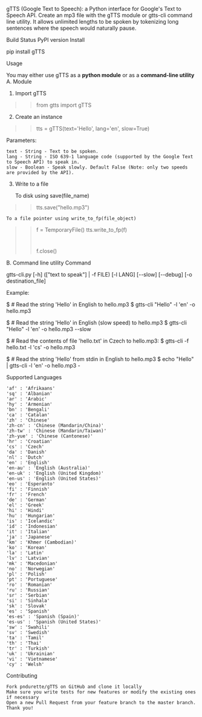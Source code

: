 gTTS (Google Text to Speech): a Python interface for Google's Text to Speech API. Create an mp3 file with the gTTS module or gtts-cli command line utility. It allows unlimited lengths to be spoken by tokenizing long sentences where the speech would naturally pause.

Build Status PyPI version
Install

pip install gTTS

Usage

You may either use gTTS as a **python module** or as a **command-line utility**
A. Module
1. Import gTTS

>> from gtts import gTTS

2. Create an instance

>> tts = gTTS(text='Hello', lang='en', slow=True)

Parameters:

    text - String - Text to be spoken.
    lang - String - ISO 639-1 language code (supported by the Google Text to Speech API) to speak in.
    slow - Boolean - Speak slowly. Default False (Note: only two speeds are provided by the API).

3. Write to a file

    To disk using save(file_name)

>> tts.save("hello.mp3")

    To a file pointer using write_to_fp(file_object)

>> f = TemporaryFile()
>> tts.write_to_fp(f)
>> # <Do something with f>
>> f.close()

B. Command line utility
Command

gtts-cli.py [-h] (["text to speak"] | -f FILE) [-l LANG] [--slow] [--debug] [-o destination_file]

Example:

$ # Read the string 'Hello' in English to hello.mp3
$ gtts-cli "Hello" -l 'en' -o hello.mp3

$ # Read the string 'Hello' in English (slow speed) to hello.mp3
$ gtts-cli "Hello" -l 'en' -o hello.mp3 --slow

$ # Read the contents of file 'hello.txt' in Czech to hello.mp3:
$ gtts-cli -f hello.txt -l 'cs' -o hello.mp3

$ # Read the string 'Hello' from stdin in English to hello.mp3
$ echo "Hello" | gtts-cli -l 'en' -o hello.mp3 -

Supported Languages

    'af' : 'Afrikaans'
    'sq' : 'Albanian'
    'ar' : 'Arabic'
    'hy' : 'Armenian'
    'bn' : 'Bengali'
    'ca' : 'Catalan'
    'zh' : 'Chinese'
    'zh-cn' : 'Chinese (Mandarin/China)'
    'zh-tw' : 'Chinese (Mandarin/Taiwan)'
    'zh-yue' : 'Chinese (Cantonese)'
    'hr' : 'Croatian'
    'cs' : 'Czech'
    'da' : 'Danish'
    'nl' : 'Dutch'
    'en' : 'English'
    'en-au' : 'English (Australia)'
    'en-uk' : 'English (United Kingdom)'
    'en-us' : 'English (United States)'
    'eo' : 'Esperanto'
    'fi' : 'Finnish'
    'fr' : 'French'
    'de' : 'German'
    'el' : 'Greek'
    'hi' : 'Hindi'
    'hu' : 'Hungarian'
    'is' : 'Icelandic'
    'id' : 'Indonesian'
    'it' : 'Italian'
    'ja' : 'Japanese'
    'km' : 'Khmer (Cambodian)'
    'ko' : 'Korean'
    'la' : 'Latin'
    'lv' : 'Latvian'
    'mk' : 'Macedonian'
    'no' : 'Norwegian'
    'pl' : 'Polish'
    'pt' : 'Portuguese'
    'ro' : 'Romanian'
    'ru' : 'Russian'
    'sr' : 'Serbian'
    'si' : 'Sinhala'
    'sk' : 'Slovak'
    'es' : 'Spanish'
    'es-es' : 'Spanish (Spain)'
    'es-us' : 'Spanish (United States)'
    'sw' : 'Swahili'
    'sv' : 'Swedish'
    'ta' : 'Tamil'
    'th' : 'Thai'
    'tr' : 'Turkish'
    'uk' : 'Ukrainian'
    'vi' : 'Vietnamese'
    'cy' : 'Welsh'

Contributing

    Fork pndurette/gTTS on GitHub and clone it locally
    Make sure you write tests for new features or modify the existing ones if necessary
    Open a new Pull Request from your feature branch to the master branch.
    Thank you!
